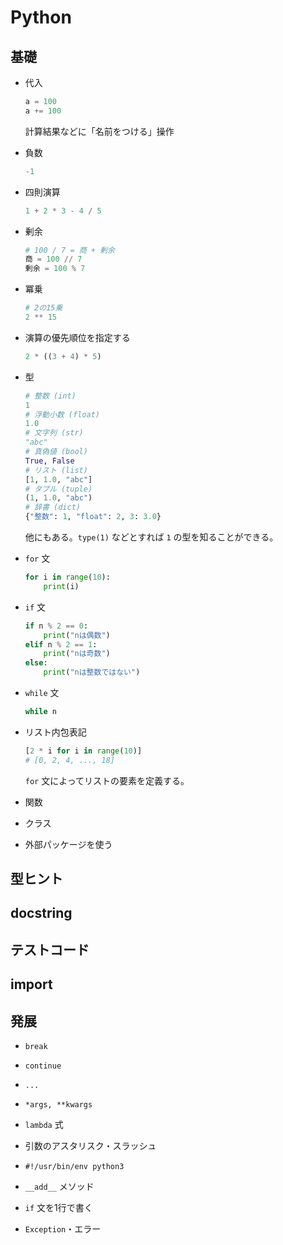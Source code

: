 # Python

## 基礎

- 代入

    ```python
    a = 100
    a += 100
    ```

    計算結果などに「名前をつける」操作

- 負数

    ```python
    -1
    ```

- 四則演算

    ```python
    1 + 2 * 3 - 4 / 5
    ```

- 剰余

    ```python
    # 100 / 7 = 商 + 剰余
    商 = 100 // 7
    剰余 = 100 % 7
    ```

- 冪乗

    ```python
    # 2の15乗
    2 ** 15
    ```

- 演算の優先順位を指定する

    ```python
    2 * ((3 + 4) * 5)
    ```

- 型

    ```python
    # 整数 (int)
    1
    # 浮動小数 (float)
    1.0
    # 文字列 (str)
    "abc"
    # 真偽値 (bool)
    True, False
    # リスト (list)
    [1, 1.0, "abc"]
    # タプル (tuple)
    (1, 1.0, "abc")
    # 辞書 (dict)
    {"整数": 1, "float": 2, 3: 3.0}
    ```

    他にもある。`type(1)` などとすれば `1` の型を知ることができる。

- `for` 文

    ```python
    for i in range(10):
        print(i)
    ```

- `if` 文

    ```python
    if n % 2 == 0:
        print("nは偶数")
    elif n % 2 == 1:
        print("nは奇数")
    else:
        print("nは整数ではない")
    ```

- `while` 文

    ```python
    while n
    ```

- リスト内包表記

    ```python
    [2 * i for i in range(10)]
    # [0, 2, 4, ..., 18]
    ```

    `for` 文によってリストの要素を定義する。

- 関数

- クラス

- 外部パッケージを使う

## 型ヒント

## docstring

## テストコード

## import

## 発展

- `break`

- `continue`

- `...`

- `*args, **kwargs`

- `lambda` 式

- 引数のアスタリスク・スラッシュ

- `#!/usr/bin/env python3`

- `__add__` メソッド

- `if` 文を1行で書く

- `Exception`・エラー
